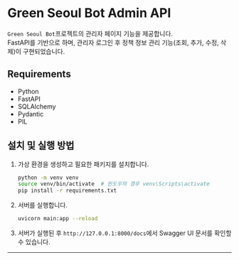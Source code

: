 # Green Seoul Bot Admin API

`Green Seoul Bot`프로젝트의 관리자 페이지 기능을 제공합니다. <br>
FastAPI를 기반으로 하며, 관리자 로그인 후 정책 정보 관리 기능(조회, 추가, 수정, 삭제)이 구현되었습니다. 

## Requirements

- Python 
- FastAPI
- SQLAlchemy
- Pydantic
- PIL

## 설치 및 실행 방법

1. 가상 환경을 생성하고 필요한 패키지를 설치합니다.

    ```bash
    python -m venv venv
    source venv/bin/activate  # 윈도우의 경우 venv\Scripts\activate
    pip install -r requirements.txt
    ```

2. 서버를 실행합니다.

    ```bash
    uvicorn main:app --reload
    ```

3. 서버가 실행된 후 `http://127.0.0.1:8000/docs`에서 Swagger UI 문서를 확인할 수 있습니다.

---

